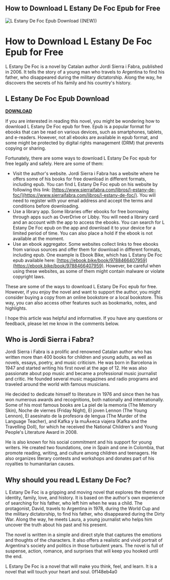 ## How to Download L Estany De Foc Epub for Free

 
![L Estany De Foc Epub Download ((NEW))](https://encrypted-tbn0.gstatic.com/images?q=tbn:ANd9GcQnS7Xi0e-vkNVSYH04v0k9Xo_IHs40_6oG8d4kBvcaF27zbNCFu_DTDVP2)

 
# How to Download L Estany De Foc Epub for Free
 
L Estany De Foc is a novel by Catalan author Jordi Sierra i Fabra, published in 2006. It tells the story of a young man who travels to Argentina to find his father, who disappeared during the military dictatorship. Along the way, he discovers the secrets of his family and his country's history.
 
## L Estany De Foc Epub Download


[**DOWNLOAD**](https://www.google.com/url?q=https%3A%2F%2Furlgoal.com%2F2tL634&sa=D&sntz=1&usg=AOvVaw2UNJ5cdFPDzow-5s-BcmYq)

 
If you are interested in reading this novel, you might be wondering how to download L Estany De Foc epub for free. Epub is a popular format for ebooks that can be read on various devices, such as smartphones, tablets, and e-readers. However, not all ebooks are available in epub format, and some might be protected by digital rights management (DRM) that prevents copying or sharing.
 
Fortunately, there are some ways to download L Estany De Foc epub for free legally and safely. Here are some of them:
 
- Visit the author's website. Jordi Sierra i Fabra has a website where he offers some of his books for free download in different formats, including epub. You can find L Estany De Foc epub on his website by following this link: [https://www.sierraifabra.com/libros/l-estany-de-foc/](https://www.sierraifabra.com/libros/l-estany-de-foc/). You will need to register with your email address and accept the terms and conditions before downloading.
- Use a library app. Some libraries offer ebooks for free borrowing through apps such as OverDrive or Libby. You will need a library card and an account with the app to access the ebooks. You can search for L Estany De Foc epub on the app and download it to your device for a limited period of time. You can also place a hold if the ebook is not available at the moment.
- Use an ebook aggregator. Some websites collect links to free ebooks from various sources and offer them for download in different formats, including epub. One example is Ebook Bike, which has L Estany De Foc epub available here: [https://ebook.bike/book/9788466407959](https://ebook.bike/book/9788466407959). However, be careful when using these websites, as some of them might contain malware or violate copyright laws.

These are some of the ways to download L Estany De Foc epub for free. However, if you enjoy the novel and want to support the author, you might consider buying a copy from an online bookstore or a local bookstore. This way, you can also access other features such as bookmarks, notes, and highlights.
 
I hope this article was helpful and informative. If you have any questions or feedback, please let me know in the comments below.
  
## Who is Jordi Sierra i Fabra?
 
Jordi Sierra i Fabra is a prolific and renowned Catalan author who has written more than 400 books for children and young adults, as well as novels, essays, poetry, and music criticism. He was born in Barcelona in 1947 and started writing his first novel at the age of 12. He was also passionate about pop music and became a professional music journalist and critic. He founded several music magazines and radio programs and traveled around the world with famous musicians.
 
He decided to dedicate himself to literature in 1976 and since then he has won numerous awards and recognitions, both nationally and internationally. Some of his most famous books are La piel de la memoria (The Memory Skin), Noche de viernes (Friday Night), El joven Lennon (The Young Lennon), El asesinato de la profesora de lengua (The Murder of the Language Teacher), and Kafka y la muÃ±eca viajera (Kafka and the Travelling Doll), for which he received the National Children's and Young People's Literature Award in 2008.
 
He is also known for his social commitment and his support for young writers. He created two foundations, one in Spain and one in Colombia, that promote reading, writing, and culture among children and teenagers. He also organizes literary contests and workshops and donates part of his royalties to humanitarian causes.
  
## Why should you read L Estany De Foc?
 
L Estany De Foc is a gripping and moving novel that explores the themes of identity, family, love, and history. It is based on the author's own experience of searching for his father, who left him when he was a child. The protagonist, David, travels to Argentina in 1978, during the World Cup and the military dictatorship, to find his father, who disappeared during the Dirty War. Along the way, he meets Laura, a young journalist who helps him uncover the truth about his past and his present.
 
The novel is written in a simple and direct style that captures the emotions and thoughts of the characters. It also offers a realistic and vivid portrait of Argentina's society and politics in those turbulent years. The novel is full of suspense, action, romance, and surprises that will keep you hooked until the end.
 
L Estany De Foc is a novel that will make you think, feel, and learn. It is a novel that will touch your heart and soul.
 0f148eb4a0
